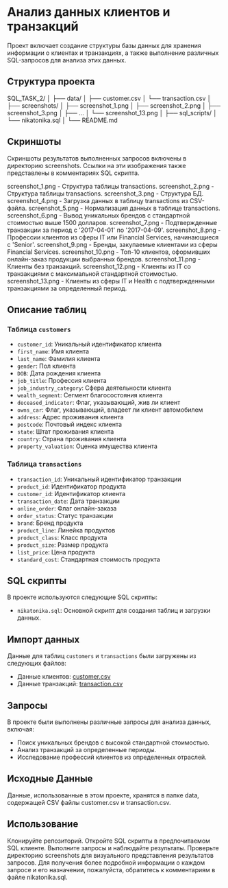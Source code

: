 # Анализ данных клиентов и транзакций

Проект включает создание структуры базы данных для хранения информации о клиентах и транзакциях, а также выполнение различных SQL-запросов для анализа этих данных.

## Структура проекта

SQL_TASK_2/
│
├── data/
│   ├── customer.csv
│   └── transaction.csv
│
├── screenshots/
│   ├── screenshot_1.png
│   ├── screenshot_2.png
│   ├── screenshot_3.png
│   ├── ...
│   └── screenshot_13.png
│
├── sql_scripts/
│   └── nikatonika.sql
│
└── README.md

## Скриншоты
Скриншоты результатов выполненных запросов включены в директорию screenshots. Ссылки на эти изображения также представлены в комментариях SQL скрипта.

screenshot_1.png - Структура таблицы transactions.
screenshot_2.png - Структура таблицы transactions.
screenshot_3.png - Структура БД.
screenshot_4.png - Загрузка данных в таблицу transactions из CSV-файла.
screenshot_5.png - Нормализация данных в таблице transactions.
screenshot_6.png - Вывод уникальных брендов с стандартной стоимостью выше 1500 долларов.
screenshot_7.png - Подтвержденные транзакции за период с '2017-04-01' по '2017-04-09'.
screenshot_8.png - Профессии клиентов из сферы IT или Financial Services, начинающиеся с 'Senior'.
screenshot_9.png - Бренды, закупаемые клиентами из сферы Financial Services.
screenshot_10.png - Топ-10 клиентов, оформивших онлайн-заказ продукции выбранных брендов.
screenshot_11.png - Клиенты без транзакций.
screenshot_12.png - Клиенты из IT со транзакциями с максимальной стандартной стоимостью.
screenshot_13.png - Клиенты из сферы IT и Health с подтвержденными транзакциями за определенный период.

## Описание таблиц

### Таблица `customers`

- `customer_id`: Уникальный идентификатор клиента
- `first_name`: Имя клиента
- `last_name`: Фамилия клиента
- `gender`: Пол клиента
- `DOB`: Дата рождения клиента
- `job_title`: Профессия клиента
- `job_industry_category`: Сфера деятельности клиента
- `wealth_segment`: Сегмент благосостояния клиента
- `deceased_indicator`: Флаг, указывающий, жив ли клиент
- `owns_car`: Флаг, указывающий, владеет ли клиент автомобилем
- `address`: Адрес проживания клиента
- `postcode`: Почтовый индекс клиента
- `state`: Штат проживания клиента
- `country`: Страна проживания клиента
- `property_valuation`: Оценка имущества клиента

### Таблица `transactions`

- `transaction_id`: Уникальный идентификатор транзакции
- `product_id`: Идентификатор продукта
- `customer_id`: Идентификатор клиента
- `transaction_date`: Дата транзакции
- `online_order`: Флаг онлайн-заказа
- `order_status`: Статус транзакции
- `brand`: Бренд продукта
- `product_line`: Линейка продуктов
- `product_class`: Класс продукта
- `product_size`: Размер продукта
- `list_price`: Цена продукта
- `standard_cost`: Стандартная стоимость продукта

## SQL скрипты

В проекте используются следующие SQL скрипты:

- `nikatonika.sql`: Основной скрипт для создания таблиц и загрузки данных.

## Импорт данных

Данные для таблиц `customers` и `transactions` были загружены из следующих файлов:

- Данные клиентов: [customer.csv](https://github.com/nikatonika/SQL_task_2/data/customer.csv)
- Данные транзакций: [transaction.csv](https://github.com/nikatonika/SQL_task_2/data/transaction.csv)

## Запросы

В проекте были выполнены различные запросы для анализа данных, включая:

- Поиск уникальных брендов с высокой стандартной стоимостью.
- Анализ транзакций за определенные периоды.
- Исследование профессий клиентов из определенных отраслей.

## Исходные Данные

Данные, использованные в этом проекте, хранятся в папке data, содержащей CSV файлы customer.csv и transaction.csv.

## Использование

Клонируйте репозиторий.
Откройте SQL скрипты в предпочитаемом SQL клиенте.
Выполните запросы и наблюдайте результаты.
Проверьте директорию screenshots для визуального представления результатов запросов.
Для получения более подробной информации о каждом запросе и его назначении, пожалуйста, обратитесь к комментариям в файле nikatonika.sql.